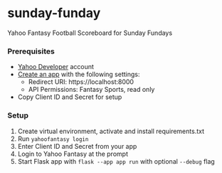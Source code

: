 # sunday-funday
Yahoo Fantasy Football Scoreboard for Sunday Fundays


### Prerequisites
* [Yahoo Developer](https://developer.yahoo.com/) account
* [Create an app](https://developer.yahoo.com/apps/create/) with the following settings:
    * Redirect URI: https://localhost:8000
    * API Permissions: Fantasy Sports, read only
* Copy Client ID and Secret for setup

### Setup
1. Create virtual environment, activate and install requirements.txt
2. Run `yahoofantasy login`
3. Enter Client ID and Secret from your app
4. Login to Yahoo Fantasy at the prompt
5. Start Flask app with `flask --app app run` with optional `--debug` flag
